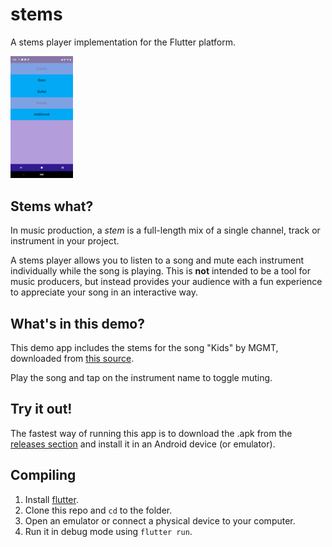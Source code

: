 # stems

A stems player implementation for the Flutter platform.

<img src="screenshot.png" width="100" alt="screenshot" />

## Stems what?

In music production, a _stem_ is a full-length mix of a single channel, track or instrument in your project.

A stems player allows you to listen to a song and mute each instrument individually while the song is playing. This is **not** intended to be a tool for music producers, but instead provides your audience with a fun experience to appreciate your song in an interactive way.

## What's in this demo?

This demo app includes the stems for the song "Kids" by MGMT, downloaded from [this source](https://remixpacks.ru/load/2/pop-1-0-9896/).

Play the song and tap on the instrument name to toggle muting.

## Try it out!

The fastest way of running this app is to download the .apk from the [releases section](https://github.com/javorosas/flutter_stems/releases) and install it in an Android device (or emulator).

## Compiling

1. Install [flutter](https://flutter.io/docs/get-started/install).
2. Clone this repo and `cd` to the folder.
3. Open an emulator or connect a physical device to your computer.
4. Run it in debug mode using `flutter run`.

